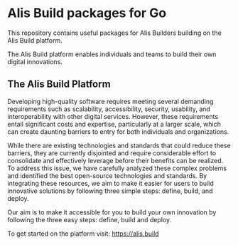 # Alis Build packages for Go
This repository contains useful packages for Alis Builders building on the Alis Build platform.

The Alis Build platform enables individuals and teams to build their own digital innovations.

## The Alis Build Platform

Developing high-quality software requires meeting several demanding requirements such as scalability, accessibility, 
security, usability, and interoperability with other digital services. However, these requirements entail significant 
costs and expertise, particularly at a larger scale, which can create daunting barriers to entry for both individuals 
and organizations.

While there are existing technologies and standards that could reduce these barriers, they are currently disjointed 
and require considerable effort to consolidate and effectively leverage before their benefits can be realized.
To address this issue, we have carefully analyzed these complex problems and identified the best open-source 
technologies and standards. By integrating these resources, we aim to make it easier for users to build innovative 
solutions by following three simple steps: define, build, and deploy.

Our aim is to make it accessible for you to build your own innovation by following the three easy steps: define, 
build and deploy.

To get started on the platform visit: https://alis.build